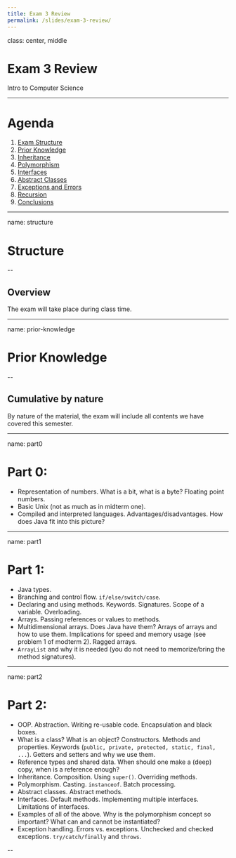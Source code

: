 ```yaml
---
title: Exam 3 Review
permalink: /slides/exam-3-review/
---
```


class: center, middle

# Exam 3 Review

Intro to Computer Science

---

# Agenda

1. [Exam Structure](#structure)
1. [Prior Knowledge](#prior-knowledge)
1. [Inheritance](#inheritance)
1. [Polymorphism](#polymorphism)
1. [Interfaces](#interfaces)
1. [Abstract Classes](#abstract-classes)
1. [Exceptions and Errors](#exceptions)
1. [Recursion](#recursion)
1. [Conclusions](#conclusions)

---

name: structure

# Structure

--

## Overview

The exam will take place during class time.

---

name: prior-knowledge

# Prior Knowledge

--

## Cumulative by nature

By nature of the material, the exam will include all contents we have covered this semester.

---

name: part0

# Part 0:

- Representation of numbers. What is a bit, what is a byte? Floating point numbers. 
- Basic Unix (not as much as in midterm one).
- Compiled and interpreted languages. Advantages/disadvantages. How does Java fit into this picture?

---

name: part1

# Part 1:

- Java types.
- Branching and control flow. `if/else/switch/case`.
- Declaring and using methods. Keywords. Signatures. Scope of a variable. Overloading.
- Arrays. Passing references or values to methods. 
- Multidimensional arrays. Does Java have them? Arrays of arrays and how to use them. Implications for speed and memory usage (see problem 1 of modterm 2). Ragged arrays. 
- `ArrayList` and why it is needed (you do not need to memorize/bring the method signatures).

---

name: part2

# Part 2:

- OOP. Abstraction. Writing re-usable code. Encapsulation and black boxes.
- What is a class? What is an object? Constructors. Methods and properties. Keywords (`public, private, protected, static, final, ...`). Getters and setters and why we use them.
- Reference types and shared data. When should one make a (deep) copy, when is a reference enough?
- Inheritance. Composition. Using `super()`. Overriding methods.
- Polymorphism. Casting. `instanceof`. Batch processing.
- Abstract classes. Abstract methods. 
- Interfaces. Default methods. Implementing multiple interfaces. Limitations of interfaces.
- Examples of all of the above. Why is the polymorphism concept so important? What can and cannot be instantiated?
- Exception handling. Errors vs. exceptions. Unchecked and checked exceptions. `try/catch/finally` and `throws`.

--
